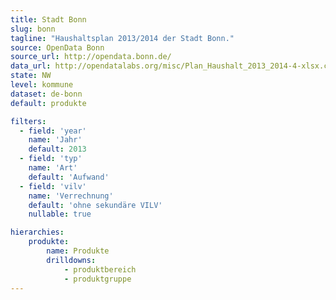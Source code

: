 ```yaml
---
title: Stadt Bonn
slug: bonn
tagline: "Haushaltsplan 2013/2014 der Stadt Bonn."
source: OpenData Bonn
source_url: http://opendata.bonn.de/
data_url: http://opendatalabs.org/misc/Plan_Haushalt_2013_2014-4-xlsx.csv
state: NW
level: kommune
dataset: de-bonn
default: produkte

filters:
  - field: 'year'
    name: 'Jahr'
    default: 2013
  - field: 'typ'
    name: 'Art'
    default: 'Aufwand'
  - field: 'vilv'
    name: 'Verrechnung'
    default: 'ohne sekundäre VILV'
    nullable: true

hierarchies:
    produkte:
        name: Produkte
        drilldowns:
            - produktbereich
            - produktgruppe
---
```

